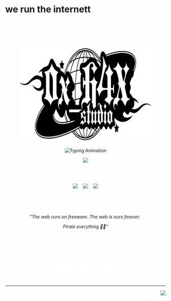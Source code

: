 <h1 align="left">
   we run the internett   
</h1>
<br></br><br></br>

<p align="center">
  <img src="hax-studios.png" width="420" height="300" alt="HAX Studios Logo"/>
</p>

<p align="center">
  <img src="https://readme-typing-svg.herokuapp.com?font=Roboto+Code&size=16&duration=4000&pause=1000&color=FFFFFF&center=true&vCenter=true&width=600&lines=Free+the+web.+Hack+the+planet.;We+are+the+new+pirates.;Resist+the++censorship" alt="Typing Animation">
</p>

<p align="center">
  <a href="https://skillicons.dev">
    <img src="https://skillicons.dev/icons?i=aws,gcp,arch,kali,redhat,raspberrypi,cs,html,css,grafana,vscode,cloudflare,azure,gitlab,php,js,dotnet,docker&perline=9" />
  </a>
</p>

<br></br>

<p align="center">
  <img src="https://img.shields.io/badge/Hack-The%20Planet-black?style=for-the-badge&logo=protonmail&logoColor=white"/>
  &nbsp;&nbsp;
  <img src="https://img.shields.io/badge/Built%20on-Linux-violet?style=for-the-badge&logo=linux&logoColor=white"/>
  &nbsp;&nbsp;
  <img src="https://img.shields.io/badge/Made%20with-💀%20Open%20Code-black?style=for-the-badge"/>
</p>


##

<br></br>

<p align="center">
  <em>"The web runs on freeware.  
  The web is ours forever. </p>
 <p align="center"> Pirate everything 🏴‍☠️"
</p>


<br></br>
<br></br>

<div align="center">
  
  [![Discord](https://raw.githubusercontent.com/CLorant/readme-social-icons/main/large/light/discord.svg)](https://discord.gg/bcs2Ce4YvX)
  [![Twitter](https://raw.githubusercontent.com/CLorant/readme-social-icons/main/large/light/twitter-x.svg)](https://x.com/xffline)
  [![YouTube](https://raw.githubusercontent.com/CLorant/readme-social-icons/main/large/light/youtube.svg)](https://www.youtube.com/@H4Xcashmoney)

</div>

---

<div align="right">
  <img src="https://visitor-badge.laobi.icu/badge?page_id=0x-h4x.0x-h4x&left_color=black&right_color=darkgrey&left_text=Visitors"  /> 
</div>
